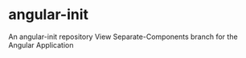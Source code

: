 # angular-init
An angular-init repository
View Separate-Components branch for the Angular Application
